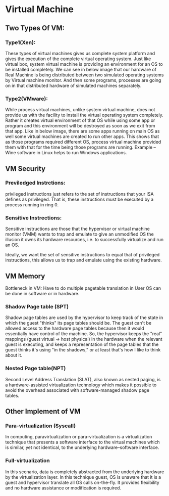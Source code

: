 # Virtual Machine
## Two Types Of VM:
 ### Type1(Xen):
These types of virtual machines gives us complete system platform and gives the execution of the complete virtual operating system. Just like virtual box, system virtual machine is providing an environment for an OS to be installed completely. We can see in below image that our hardware of Real Machine is being distributed between two simulated operating systems by Virtual machine monitor. And then some programs, processes are going on in that distributed hardware of simulated machines separately. 

 ### Type2(VMware):
 While process virtual machines, unlike system virtual machine, does not provide us with the facility to install the virtual operating system completely. Rather it creates virtual environment of that OS while using some app or program and this environment will be destroyed as soon as we exit from that app. Like in below image, there are some apps running on main OS as well some virtual machines are created to run other apps. This shows that as those programs required different OS, process virtual machine provided them with that for the time being those programs are running. Example – Wine software in Linux helps to run Windows applications. 

## VM Security 
### Previledged Instrctions:
privileged instructions just refers to the set of instructions that your ISA defines as privileged. That is, these instructions must be executed by a process running in ring 0.
### Sensitive Instrections:
Sensitive instructions are those that the hypervisor or virtual machine monitor (VMM) wants to trap and emulate to give an unmodified OS the illusion it owns its hardware resources, 
i.e. to successfully virtualize and run an OS.

Ideally, we want the set of sensitive instructions to equal that of privileged instructions, this allows us to trap and emulate using the existing hardware. 

## VM Memory
Bottleneck in VM: Have to do multiple pagetable translation in User OS can be done in software or in hardware. 
### Shadow Page table (SPT)
Shadow page tables are used by the hypervisor to keep track of the state in which the guest "thinks" its page tables should be. The guest can't be allowed access to the hardware page tables because then it would essentially have control of the machine. So, the hypervisor keeps the "real" mappings (guest virtual -> host physical) in the hardware when the relevant guest is executing, and keeps a representation of the page tables that the guest thinks it's using "in the shadows," or at least that's how I like to think about it.
### Nested Page table(NPT)
Second Level Address Translation (SLAT), also known as nested paging, is a hardware-assisted virtualization technology which makes it possible to avoid the overhead associated with software-managed shadow page tables.

## Other Implement of VM
### Para-virtualization (Syscall)
In computing, paravirtualization or para-virtualization is a virtualization technique that presents a software interface to the virtual machines which is similar, yet not identical,
 to the underlying hardware–software interface.
### Full-virtualization
In this scenario, data is completely abstracted from the underlying hardware by the virtualization layer. In this technique guest, OS is unaware that it is a guest and hypervisor translate all OS calls on-the-fly. It provides flexibility and no hardware assistance or modification is required.